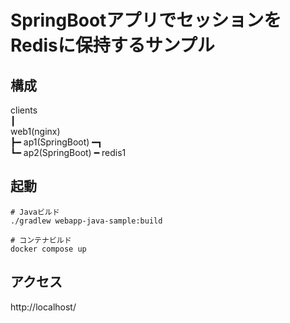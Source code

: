 # SpringBootアプリでセッションをRedisに保持するサンプル

## 構成
clients  
┃  
web1(nginx)  
┣━ ap1(SpringBoot) ━┓    
┗━ ap2(SpringBoot) ━ redis1

## 起動
```shell
# Javaビルド
./gradlew webapp-java-sample:build

# コンテナビルド
docker compose up
```

## アクセス
http://localhost/
